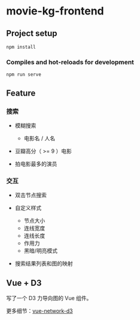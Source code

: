 # movie-kg-frontend

## Project setup
```
npm install
```

### Compiles and hot-reloads for development
```
npm run serve
```

## Feature

### 搜索

- 模糊搜索
  - 电影名 / 人名

- 豆瓣高分（ >= 9 ）电影

- 拍电影最多的演员

### 交互
- 双击节点搜索

- 自定义样式
  - 节点大小
  - 连线宽度
  - 连线长度
  - 作用力
  - 黑暗/明亮模式

- 搜索结果列表和图的映射

## Vue + D3

写了一个 D3 力导向图的 Vue 组件。

更多细节：[vue-network-d3](https://github.com/ChenCyl/vue-network-d3)


